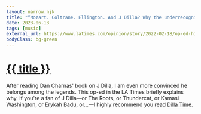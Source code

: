 ```yaml
---
layout: narrow.njk
title: "“Mozart. Coltrane. Ellington. And J Dilla? Why the underrecognized beatmaker belongs among the legends”"
date: 2023-06-13
tags: [music]
external_url: https://www.latimes.com/opinion/story/2022-02-18/op-ed-hip-hop-beatmaker-j-dilla-ellington-mozart-coltrane?ref=daniel.pizza
bodyClass: bg-green
---
```


<h1><a href="{{ external_url }}">{{ title }}</a></h1>

After reading Dan Charnas' book on J Dilla, I am even more convinced he belongs among the legends. This op-ed in the LA Times briefly explains why. If you're a fan of J Dilla—or The Roots, or Thundercat, or Kamasi Washington, or Erykah Badu, or...—I highly recommend you read [Dilla Time](https://oku.club/book/dilla-time-by-dan-charnas-GLFJR?ref=daniel.pizza "Dilla Time on Oku").
